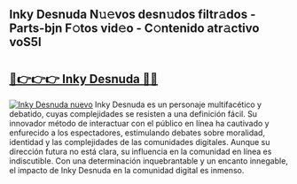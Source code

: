## Inky Desnuda N𝚞𝚎vos desn𝚞dos filtr𝚊dos - Parts-bjn F𝚘tos vid𝚎o - C𝚘ntenido atr𝚊ctivo voS5l

# <h2><a href="http://mb2x0u.tromn.icu/?c=Inky+Desnuda">🔗👉👉👉 Inky Desnuda 🔗🔗</a></h2>

[![Inky Desnuda nuevo](https://i.imgur.com/pEAQMta.gif)](http://mb2x0u.tromn.icu/?c=Inky+Desnuda)
Inky Desnuda es un personaje multifacético y debatido, cuyas complejidades se resisten a una definición fácil.  Su innovador método de interactuar con el público en línea ha cautivado y enfurecido a los espectadores, estimulando debates sobre moralidad, identidad y las complejidades de las comunidades digitales. Aunque su dirección futura no está clara, su influencia en la comunidad en línea es indiscutible. Con una determinación inquebrantable y un encanto innegable, el impacto de Inky Desnuda en la comunidad digital es inmenso.
